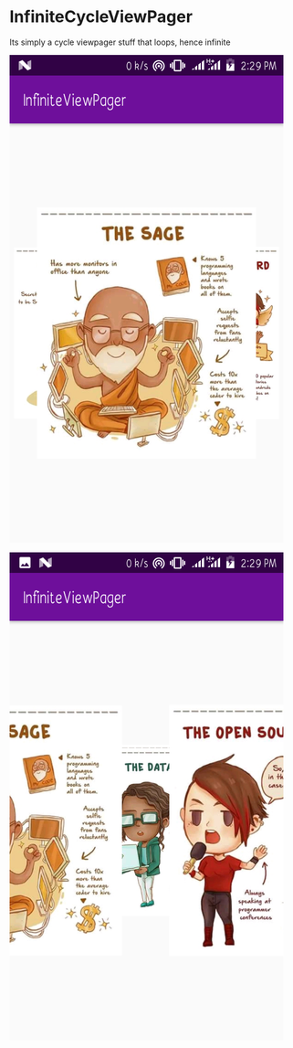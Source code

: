 # InfiniteCycleViewPager

Its simply a cycle viewpager stuff that loops, hence infinite

![alt text](https://github.com/Tristankluivert/InfiniteCycleViewPager/blob/master/screenshots/Screenshot_20190215-142949.png)

![alt text](https://github.com/Tristankluivert/InfiniteCycleViewPager/blob/master/screenshots/Screenshot_20190215-142956.png)
